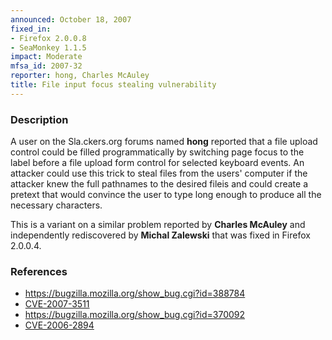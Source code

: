 ```yaml
---
announced: October 18, 2007
fixed_in:
- Firefox 2.0.0.8
- SeaMonkey 1.1.5
impact: Moderate
mfsa_id: 2007-32
reporter: hong, Charles McAuley
title: File input focus stealing vulnerability
---
```


<h3>Description</h3>

<p>A user on the Sla.ckers.org forums named <strong>hong</strong> reported
that a file upload control could be filled programmatically by
switching page focus to the label before a file upload form control
for selected keyboard events. An attacker could use this trick to steal files
from the users' computer if the attacker knew the full pathnames to the desired
fileis and could create a pretext that would convince the user to type
long enough to produce all the necessary characters.</p>

<p>This is a variant on a similar problem reported by <strong>Charles
McAuley</strong> and independently rediscovered by <strong>Michal
Zalewski</strong> that was fixed in Firefox 2.0.0.4.</p>



<h3>References</h3>

<ul>
  <li><a href="https://bugzilla.mozilla.org/show_bug.cgi?id=388784">
       https://bugzilla.mozilla.org/show_bug.cgi?id=388784</a></li>

  <li><a class="ex-ref" href="http://cve.mitre.org/cgi-bin/cvename.cgi?name=CVE-2007-3511">
       CVE-2007-3511</a></li>

  <li><a href="https://bugzilla.mozilla.org/show_bug.cgi?id=370092">
       https://bugzilla.mozilla.org/show_bug.cgi?id=370092</a></li>

  <li><a class="ex-ref" href="http://cve.mitre.org/cgi-bin/cvename.cgi?name=CVE-2006-2894">
       CVE-2006-2894</a></li>

</ul>



